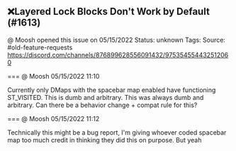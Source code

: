 ## ❌Layered Lock Blocks Don't Work by Default (#1613)
@ Moosh opened this issue on 05/15/2022
Status: unknown
Tags: 
Source: #old-feature-requests https://discord.com/channels/876899628556091432/975354554432512060


=== @ Moosh 05/15/2022 11:10

Currently only DMaps with the spacebar map enabled have functioning ST_VISITED. This is dumb and arbitrary. This was always dumb and arbitrary. Can there be a behavior change + compat rule for this?

=== @ Moosh 05/15/2022 11:12

Technically this might be a bug report, I'm giving whoever coded spacebar map too much credit in thinking they did this on purpose. But yeah
